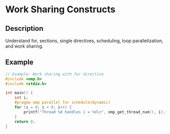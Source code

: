 # Work Sharing Constructs

## Description
Understand for, sections, single directives, scheduling, loop parallelization, and work sharing.

## Example
```c
// Example: Work sharing with for directive
#include <omp.h>
#include <stdio.h>

int main() {
    int i;
    #pragma omp parallel for schedule(dynamic)
    for (i = 0; i < 8; i++) {
        printf("Thread %d handles i = %d\n", omp_get_thread_num(), i);
    }
    return 0;
}
```
